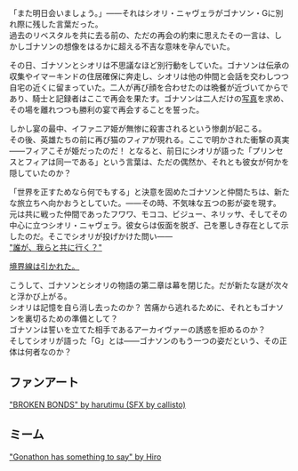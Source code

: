 <!-- title: 慎ましき終焉、不穏なる始まり -->
<!-- relationship: It's Complicated -->

「また明日会いましょう。」――それはシオリ・ニャヴェラがゴナソン・Gに別れ際に残した言葉だった。  
過去のリベスタルを共に去る前の、ただの再会の約束に思えたその一言は、しかしゴナソンの想像をはるかに超える不吉な意味を孕んでいた。

その日、ゴナソンとシオリは不思議なほど別行動をしていた。ゴナソンは伝承の収集やイマーキンドの住居確保に奔走し、シオリは他の仲間と会話を交わしつつ自宅の近くに留まっていた。二人が再び顔を合わせたのは晩餐が近づいてからであり、騎士と記録者はここで再会を果たす。ゴナソンは二人だけの[写真](https://www.youtube.com/watch?v=IWNcqsQxuWo&t=6859s)を求め、その場を離れつつも勝利の宴で再会することを誓った。

しかし宴の最中、イファニア姫が無惨に殺害されるという惨劇が起こる。  
その後、英雄たちの前に再び猫のフィアが現れる。ここで明かされた衝撃の真実――フィアこそが姫だったのだ！ となると、前日にシオリが語った「プリンセスとフィアは同一である」という言葉は、ただの偶然か、それとも彼女が何かを隠していたのか？

「世界を正すためなら何でもする」と決意を固めたゴナソンと仲間たちは、新たな旅立ちへ向かおうとしていた。――その時、不気味な五つの影が姿を現す。  
元は共に戦った仲間であったフワワ、モココ、ビジュー、ネリッサ、そしてその中心に立つシオリ・ニャヴェラ。彼女らは仮面を脱ぎ、己を悪しき存在として示したのだ。そこでシオリが投げかけた問い――  
["誰が、我らと共に行く？"](https://youtu.be/IWNcqsQxuWo?t=7795)

[境界線は引かれた。](#embed:https://youtu.be/IWNcqsQxuWo?t=7747)

こうして、ゴナソンとシオリの物語の第二章は幕を閉じた。だが新たな謎が次々と浮かび上がる。  
シオリは記憶を自ら消し去ったのか？ 苦痛から逃れるために、それともゴナソンを裏切るための準備として？  
ゴナソンは誓いを立てた相手であるアーカイヴァーの誘惑を拒めるのか？  
そしてシオリが語った「G」とは――ゴナソンのもう一つの姿だという、その正体は何者なのか？

## ファンアート

["BROKEN BONDS" by harutimu (SFX by callisto)](https://x.com/harutimu_415/status/1921663069068906634)

## ミーム

["Gonathon has something to say" by Hiro](https://x.com/hiroavrs/status/1923420440363413772)

